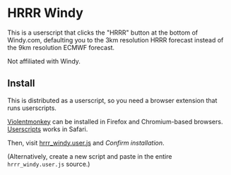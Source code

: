 # HRRR Windy

This is a userscript that clicks the "HRRR" button at the bottom of Windy.com, defaulting you to the 3km resolution HRRR forecast instead of the 9km resolution ECMWF forecast.

Not affiliated with Windy.

## Install

This is distributed as a userscript, so you need a browser extension that runs userscripts.

[Violentmonkey](https://violentmonkey.github.io/) can be installed in Firefox and Chromium-based browsers. [Userscripts](https://apps.apple.com/us/app/userscripts/id1463298887) works in Safari.

Then, visit [hrrr_windy.user.js](https://raw.githubusercontent.com/ludios/hrrr-windy/master/hrrr_windy.user.js) and _Confirm installation_.

(Alternatively, create a new script and paste in the entire <code>hrrr_windy.user.js</code> source.)

